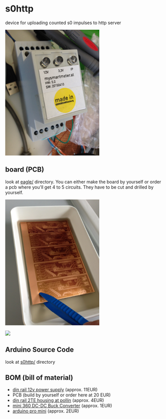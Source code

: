 # s0http
device for uploading counted s0 impulses to http server

<img width="300px" src="https://raw.githubusercontent.com/mistay/s0http/master/media/IMG_7551.JPG" />

## board (PCB)
look at [eagle/](https://github.com/mistay/s0http/tree/master/eagle) directory. You can either make the board by yourself or order a pcb where you'll get 4 to 5 circuits. They have to be cut and drilled by yourself.


<img width="300px" src="https://raw.githubusercontent.com/mistay/s0http/master/media/IMG_7652.JPG" />

[<img src="https://www.paypal.com/en_GB/i/btn/btn_paynow_LG.gif" />](https://www.paypal.com/cgi-bin/webscr?cmd=_xclick&business=office%40langhofer%2eat&lc=GB&item_name=latest_s0http_pcb&amount=20%2e00&currency_code=EUR&button_subtype=services&no_note=0&shipping=0%2e00&bn=PP%2dBuyNowBF%3abtn_buynowCC_LG%2egif%3aNonHostedGuest)

## Arduino Source Code
look at [s0http/](https://github.com/mistay/s0http/tree/master/arduino) directory

## BOM (bill of material)
- [din rail 12v power supply](http://www.pollin.de/shop/dt/OTc1ODQ2OTk-/Stromversorgung/Netzgeraete/Festspannungs_Netzgeraete/Hutschienen_Schaltnetzteil_MEANWELL_DR_15_12_12_V_1_25_A.html) (approx. 11EUR)
- PCB (build by yourself or order here at 20 EUR)
- [din rail 2TE housing at pollin](http://www.pollin.de/shop/dt/NDU4OTM1OTk-/Bauelemente_Bauteile/Gehaeuse/Hutschienengehaeuse_2_C_35x71x90_mm.html)
 (approx. 4EUR)
- [mini 360 DC-DC Buck Converter](http://www.ebay.de/sch/i.html?_odkw=step+down&_sop=15&_osacat=0&_from=R40&_trksid=p2045573.m570.l1313.TR11.TRC1.A0.H0.XMini-360+DC-DC+Buck+Konverter.TRS0&_nkw=Mini-360+DC-DC+Buck+Konverter&_sacat=0) (approx. 1EUR)
- [arduino pro mini](http://www.ebay.de/sch/i.html?_from=R40&_sacat=0&_nkw=pro+mini+arduino&_sop=15) (approx. 2EUR)
